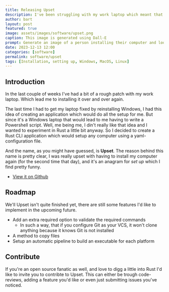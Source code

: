 ```yaml
---
title: Releasing Upset
description: I've been struggling with my work laptop which meant that I had to reinstall everything a couple of times. So, offcourse I wrote an application to automate this process.
author: bart
layout: post
featured: true
image: assets/images/software/upset.png
caption: This image is generated using Dall-E
prompt: Generate an image of a person installing their computer and looking really exhausted in a minimalistic flat style
date: 2023-12-13 12:00
categories: [software]
permalink: software/upset
tags: [Installation, setting up, Windows, MacOS, Linux]
---
```


## Introduction

In the last couple of weeks I've had a bit of a rough patch with my work laptop. Which lead me to installing it over and over again.

The last time I had to get my laptop fixed by reinstalling Windows, I had this idea of creating an application which would do all the setup for me. But since it's a Windows laptop
that would lead to me having to write a Powershell script. Well, me being me, I din't really like that idea and I wanted to experiment in Rust a little bit anyway. So I decided
to create a Rust CLI application which would setup any computer using a yaml-configuration file.

And the name, as you might have guessed, is __Upset__. The reason behind this name is pretty clear, I was really upset with having to install my computer again (for the second time
that day), and it's an anagram for _set up_ which I find pretty funny.

* [View it on Github](https://github.com/bartkessels/upset)

## Roadmap

We'll Upset isn't quite finished yet, there are still some features I'd like to implement in the upcoming future.

* Add an extra required option to validate the required commands
    - In such a way, that if you configure Git as your VCS, it won't clone anything because it knows Git is not installed
* A method to copy files
* Setup an automatic pipeline to build an executable for each platform

## Contribute

If you're an open source fanatic as well, and love to digg a little into Rust I'd like to invite you to contribte to Upset. This can either be trough code-reviews, adding a feature you'd like
or even just submitting issues you've noticed.